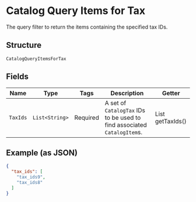 
# Catalog Query Items for Tax

The query filter to return the items containing the specified tax IDs.

## Structure

`CatalogQueryItemsForTax`

## Fields

| Name | Type | Tags | Description | Getter |
|  --- | --- | --- | --- | --- |
| `TaxIds` | `List<String>` | Required | A set of `CatalogTax` IDs to be used to find associated `CatalogItem`s. | List<String> getTaxIds() |

## Example (as JSON)

```json
{
  "tax_ids": [
    "tax_ids9",
    "tax_ids8"
  ]
}
```

